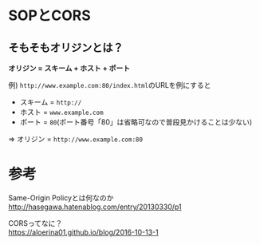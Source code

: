 # SOPとCORS

## そもそもオリジンとは？
**オリジン = スキーム + ホスト + ポート**

例) `http://www.example.com:80/index.html`のURLを例にすると
- スキーム = `http://`
- ホスト = `www.example.com`
- ポート = `80`(ポート番号「80」は省略可なので普段見かけることは少ない)

⇒ オリジン = `http://www.example.com:80`

# 参考

Same-Origin Policyとは何なのか  
http://hasegawa.hatenablog.com/entry/20130330/p1



CORSってなに？  
https://aloerina01.github.io/blog/2016-10-13-1
